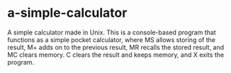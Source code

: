 # a-simple-calculator
A simple calculator made in Unix. This is a console-based program that functions as a simple pocket calculator, where MS allows storing of the result, M+ adds on to the previous result, MR recalls the stored result, and MC clears memory. 
C clears the result and keeps memory, and X exits the program.

